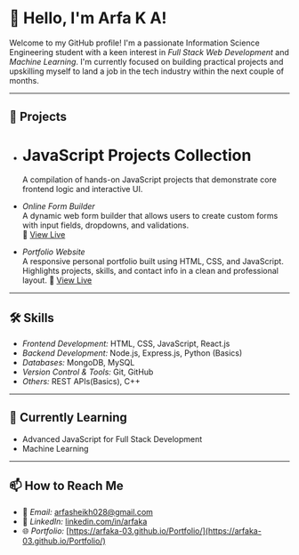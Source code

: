 # 👋 Hello, I'm Arfa K A!

Welcome to my GitHub profile! I'm a passionate Information Science Engineering student with a keen interest in *Full Stack Web Development* and *Machine Learning*. I'm currently focused on building practical projects and upskilling myself to land a job in the tech industry within the next couple of months.

---

## 🚀 Projects

- # JavaScript Projects Collection
  A compilation of hands-on JavaScript projects that demonstrate core frontend logic and interactive UI.

- *Online Form Builder*  
  A dynamic  web form builder that allows users to create custom forms with input fields, dropdowns, and validations.  
  🔗 [View Live](https://arfaka-03.github.io/Online-forms-website/loginPage.html)

- *Portfolio Website*  
  A responsive personal portfolio built using HTML, CSS, and JavaScript. Highlights projects, skills, and contact info in a clean and professional layout.
  🔗 [View Live](https://arfaka-03.github.io/Portfolio/)
---

## 🛠 Skills

- *Frontend Development:* HTML, CSS, JavaScript, React.js  
- *Backend Development:* Node.js, Express.js, Python (Basics)  
- *Databases:* MongoDB, MySQL  
- *Version Control & Tools:* Git, GitHub  
- *Others:* REST APIs(Basics), C++

---

## 🌱 Currently Learning

- Advanced JavaScript for Full Stack Development  
- Machine Learning
---

## 📫 How to Reach Me

- 📧 *Email:* [arfasheikh028@gmail.com](mailto:arfasheikh028@gmail.com)  
- 💼 *LinkedIn:* [linkedin.com/in/arfaka](https://www.linkedin.com/in/arfaka)  
- 🌐 *Portfolio:* [https://arfaka-03.github.io/Portfolio/](https://arfaka-03.github.io/Portfolio/)
